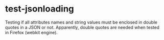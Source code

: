 # test-jsonloading
Testing if all attributes names and string values must be enclosed in double quotes in a JSON or not. Apparently, double quotes are needed when tested in Firefox (webkit engine).
